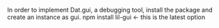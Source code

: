 In order to implement Dat.gui, a debugging tool, install the package and create an instance as gui.
npm install lil-gui <- this is the latest option